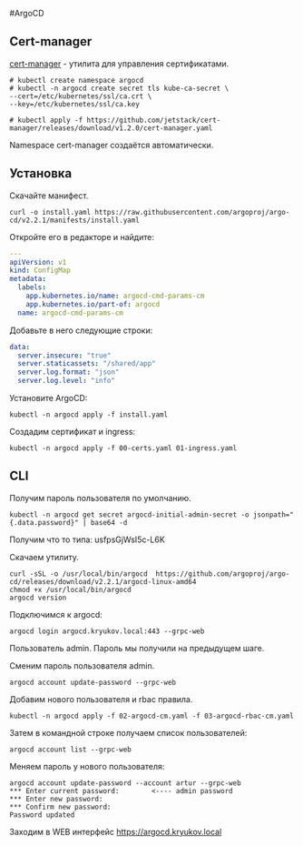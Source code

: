 #ArgoCD

## Cert-manager

[cert-manager](https://cert-manager.io/docs/installation/kubernetes/) - утилита
для управления сертификатами.

    # kubectl create namespace argocd
    # kubectl -n argocd create secret tls kube-ca-secret \
    --cert=/etc/kubernetes/ssl/ca.crt \
    --key=/etc/kubernetes/ssl/ca.key

    # kubectl apply -f https://github.com/jetstack/cert-manager/releases/download/v1.2.0/cert-manager.yaml

Namespace cert-manager создаётся автоматически.

## Установка

Скачайте манифест.

    curl -o install.yaml https://raw.githubusercontent.com/argoproj/argo-cd/v2.2.1/manifests/install.yaml

Откройте его в редакторе и найдите:

```yaml
---
apiVersion: v1
kind: ConfigMap
metadata:
  labels:
    app.kubernetes.io/name: argocd-cmd-params-cm
    app.kubernetes.io/part-of: argocd
  name: argocd-cmd-params-cm
```

Добавьте в него следующие строки:

```yaml
data:
  server.insecure: "true"
  server.staticassets: "/shared/app"
  server.log.format: "json"
  server.log.level: "info"
```

Установите ArgoCD:

    kubectl -n argocd apply -f install.yaml

Создадим сертификат и ingress:

    kubectl -n argocd apply -f 00-certs.yaml 01-ingress.yaml

## CLI

Получим пароль пользователя по умолчанию.

    kubectl -n argocd get secret argocd-initial-admin-secret -o jsonpath="{.data.password}" | base64 -d

Получим что то типа: usfpsGjWsI5c-L6K

Скачаем утилиту.

    curl -sSL -o /usr/local/bin/argocd  https://github.com/argoproj/argo-cd/releases/download/v2.2.1/argocd-linux-amd64
    chmod +x /usr/local/bin/argocd
    argocd version

Подключимся к argocd:

    argocd login argocd.kryukov.local:443 --grpc-web

Пользователь admin. Пароль мы получили на предыдущем шаге.

Сменим пароль пользователя admin.

    argocd account update-password --grpc-web

Добавим нового пользователя и rbac правила.

    kubectl -n argocd apply -f 02-argocd-cm.yaml -f 03-argocd-rbac-cm.yaml

Затем в командной строке получаем список пользователей:

    argocd account list --grpc-web

Меняем пароль у нового пользователя:

    argocd account update-password --account artur --grpc-web
    *** Enter current password:        <---- admin password
    *** Enter new password:
    *** Confirm new password:
    Password updated

Заходим в WEB интерфейс https://argocd.kryukov.local
